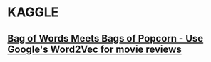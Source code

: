 # KAGGLE
## [Bag of Words Meets Bags of Popcorn - Use Google's Word2Vec for movie reviews](https://www.kaggle.com/c/word2vec-nlp-tutorial/overview)
